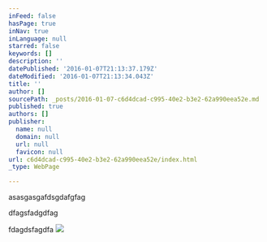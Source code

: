```yaml
---
inFeed: false
hasPage: true
inNav: true
inLanguage: null
starred: false
keywords: []
description: ''
datePublished: '2016-01-07T21:13:37.179Z'
dateModified: '2016-01-07T21:13:34.043Z'
title: ''
author: []
sourcePath: _posts/2016-01-07-c6d4dcad-c995-40e2-b3e2-62a990eea52e.md
published: true
authors: []
publisher:
  name: null
  domain: null
  url: null
  favicon: null
url: c6d4dcad-c995-40e2-b3e2-62a990eea52e/index.html
_type: WebPage

---
```

asasgasgafdsgdafgfag

dfagsfadgdfag

fdagdsfagdfa
![](https://the-grid-user-content.s3-us-west-2.amazonaws.com/c0d274c0-e1fd-451f-8200-9a38d4955e36.JPG)